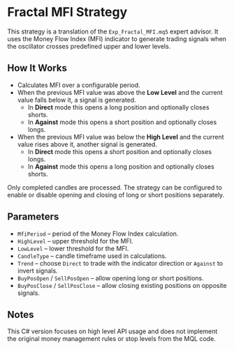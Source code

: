 # Fractal MFI Strategy

This strategy is a translation of the `Exp_Fractal_MFI.mq5` expert advisor. It uses the Money Flow Index (MFI) indicator to generate trading signals when the oscillator crosses predefined upper and lower levels.

## How It Works
- Calculates MFI over a configurable period.
- When the previous MFI value was above the **Low Level** and the current value falls below it, a signal is generated.
  - In **Direct** mode this opens a long position and optionally closes shorts.
  - In **Against** mode this opens a short position and optionally closes longs.
- When the previous MFI value was below the **High Level** and the current value rises above it, another signal is generated.
  - In **Direct** mode this opens a short position and optionally closes longs.
  - In **Against** mode this opens a long position and optionally closes shorts.

Only completed candles are processed. The strategy can be configured to enable or disable opening and closing of long or short positions separately.

## Parameters
- `MfiPeriod` – period of the Money Flow Index calculation.
- `HighLevel` – upper threshold for the MFI.
- `LowLevel` – lower threshold for the MFI.
- `CandleType` – candle timeframe used in calculations.
- `Trend` – choose `Direct` to trade with the indicator direction or `Against` to invert signals.
- `BuyPosOpen` / `SellPosOpen` – allow opening long or short positions.
- `BuyPosClose` / `SellPosClose` – allow closing existing positions on opposite signals.

## Notes
This C# version focuses on high level API usage and does not implement the original money management rules or stop levels from the MQL code.
